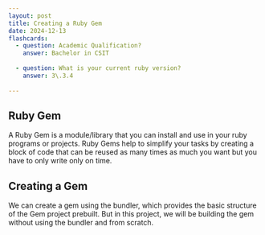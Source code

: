 ```yaml
---
layout: post
title: Creating a Ruby Gem
date: 2024-12-13
flashcards: 
  - question: Academic Qualification?
    answer: Bachelor in CSIT
            
  - question: What is your current ruby version?
    answer: 3\.3.4
            
---
```


## Ruby Gem

A Ruby Gem is a module/library that you can install and use in your ruby programs or projects. Ruby Gems help to simplify your tasks by creating a block of code that can be reused as many times as much you want but you have to only write only on time.

## Creating a Gem

We can create a gem using the bundler, which provides the basic structure of the Gem project prebuilt. But in this project, we will be building the gem without using the bundler and from scratch.
        